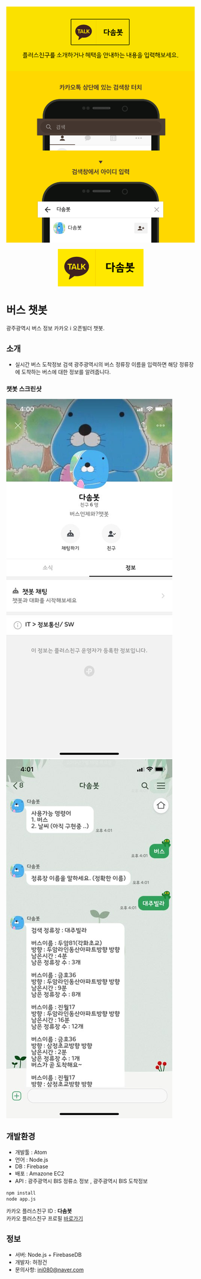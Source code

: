 <div align="center">

  ![카카오톡홍보](./screenshot/kakao_guide.png)

  ![카카오톡아이디](./screenshot/kakao_id.png)
</div>


# 버스 챗봇
광주광역시 버스 정보 카카오 i 오픈빌더 챗봇.

## 소개
  - 실시간 버스 도착정보 검색
광주광역시의 버스 정류장 이름을 입력하면 해당 정류장에 도착하는 버스에 대한 정보를 알려줍니다.

### 챗봇 스크린샷
![screensh](./screenshot/capture1.jpg)
![screensh](./screenshot/capture2.jpg)



## 개발환경
- 개발툴 : Atom
- 언어 : Node.js
- DB : Firebase
- 배포 : Amazone EC2
- API : 광주광역시 BIS 정류소 정보 , 광주광역시 BIS 도착정보
```
npm install
node app.js
```
카카오 플러스친구 ID : <b>다솜봇</b>  
카카오 플러스친구 프로필 [바로가기](http://pf.kakao.com/_xhnFbT)

## 정보
- 서버: Node.js + FirebaseDB
- 개발자: 허정건
- 문의사항: ini080@naver.com
